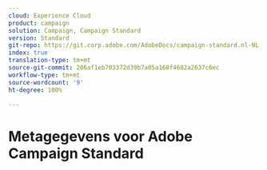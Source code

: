 ```yaml
---
cloud: Experience Cloud
product: campaign
solution: Campaign, Campaign Standard
version: Standard
git-repo: https://git.corp.adobe.com/AdobeDocs/campaign-standard.nl-NL
index: true
translation-type: tm+mt
source-git-commit: 206af1eb703372d39b7a05a168f4682a2637c6ec
workflow-type: tm+mt
source-wordcount: '9'
ht-degree: 100%

---
```



# Metagegevens voor Adobe Campaign Standard
